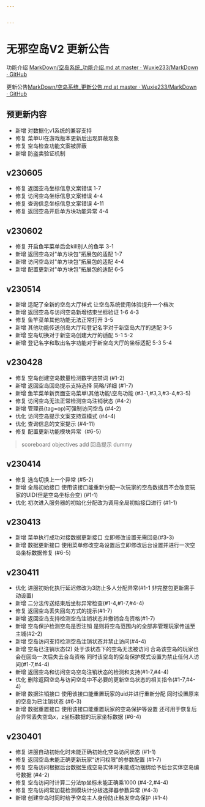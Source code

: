 ```yaml
---


---
```


<h1 id="无邪空岛v2-更新公告"><span class="prefix"></span>无邪空岛V2 更新公告<span class="suffix"></span></h1>
<p>功能介绍 <a href="https://github.com/Wuxie233/MarkDown/blob/master/%E7%A9%BA%E5%B2%9B%E7%B3%BB%E7%BB%9F_%E5%8A%9F%E8%83%BD%E4%BB%8B%E7%BB%8D.md">MarkDown/空岛系统_功能介绍.md at master · Wuxie233/MarkDown · GitHub</a></p>
<p>更新公告<a href="https://github.com/Wuxie233/MarkDown/blob/master/%E7%A9%BA%E5%B2%9B%E7%B3%BB%E7%BB%9F_%E6%9B%B4%E6%96%B0%E5%85%AC%E5%91%8A.md">MarkDown/空岛系统_更新公告.md at master · Wuxie233/MarkDown · GitHub</a></p>
<h2 id="预更新内容"><span class="prefix"></span>预更新内容<span class="suffix"></span></h2>
<ul>
<li>新增 对数据化v1系统的兼容支持</li>
<li>修复 菜单UI在游戏版本更新后出现屏蔽现象</li>
<li>修复  空岛检查功能文案被屏蔽</li>
<li>新增 防盗卖验证机制</li>
</ul>
<h2 id="v230605"><span class="prefix"></span>v230605<span class="suffix"></span></h2>
<ul>
<li>修复 返回空岛坐标信息文案错误 1-7</li>
<li>修复 访问空岛坐标信息文案错误 4-4</li>
<li>修复 查询信息坐标信息文案错误 4-11</li>
<li>修复 返回空岛开启单方块功能异常 4-4</li>
</ul>
<h2 id="v230602"><span class="prefix"></span>v230602<span class="suffix"></span></h2>
<ul>
<li>修复 开启鱼竿菜单后会kill别人的鱼竿 3-1</li>
<li>新增 返回空岛对"单方块包"拓展包的适配 1-7</li>
<li>新增 访问空岛对"单方块包"拓展包的适配 4-4</li>
<li>新增 配置更新对"单方块包"拓展包的适配 6-5</li>
</ul>
<h2 id="v230514"><span class="prefix"></span>v230514<span class="suffix"></span></h2>
<ul>
<li>新增 适配了全新的空岛大厅样式 让空岛系统使用体验提升一个档次</li>
<li>新增 返回空岛与访问空岛新增结束坐标验证 1-6 4-3</li>
<li>修复 鱼竿菜单其他功能无法正常打开 3-5</li>
<li>新增 其他功能传送创岛大厅和登记名字对于新空岛大厅的适配 3-5</li>
<li>新增 空岛切换对于新空岛创建大厅的适配 5-1 5-2</li>
<li>新增 登记名字和取出名字功能对于新空岛大厅的坐标适配 5-3 5-4</li>
</ul>
<h2 id="v230428"><span class="prefix"></span>v230428<span class="suffix"></span></h2>
<ul>
<li>修复 空岛创建空岛数量检测数字违禁词 (#1-2)</li>
<li>新增 返回空岛回岛提示支持选择 简略/详细 (#1-7)</li>
<li>新增 鱼竿菜单新页面空岛菜单\其他功能\空岛功能 (#3-1,#3,3,#3-4,#3-5)</li>
<li>修复 访问空岛无法正常检测空岛注销状态 (#4-2)</li>
<li>新增 管理员(tag=op)可强制访问空岛 (#4-2)</li>
<li>优化 访问空岛提示文案支持双模式 (#4-4)</li>
<li>优化 查询信息的文案提示 (#4-11)</li>
<li>修复 配置更新功能模块异常（#6-5）</li>
</ul>
<blockquote>
<p>scoreboard objectives add 回岛提示 dummy</p>
</blockquote>
<h2 id="v230414"><span class="prefix"></span>v230414<span class="suffix"></span></h2>
<ul>
<li>修复 选岛切换上一个异常 (#5-2)</li>
<li>新增 全局初始接口 使用该接口能重新分配一次玩家的空岛数据且不会改变玩家的UID(但是空岛坐标会变) (#1-1)</li>
<li>优化 初次进入服务器的初始化分配改为调用全局初始接口进行 (#1-1)</li>
</ul>
<h2 id="v230413"><span class="prefix"></span>v230413<span class="suffix"></span></h2>
<ul>
<li>新增 菜单执行成功对接数据更新接口 立即修改设置无需回岛(#3-3)</li>
<li>新增 数据更新接口 使用菜单修改空岛设置后立即修改后台设置并进行一次空岛坐标数据修复 (#6-5)</li>
</ul>
<h2 id="v230411"><span class="prefix"></span>v230411<span class="suffix"></span></h2>
<ul>
<li>优化 进服初始化执行延迟修改为3防止多人分配异常(#1-1 非完整包更新需手动设置)</li>
<li>新增 二分法传送结束后坐标异常检查(#1-4,#1-7,#4-4)</li>
<li>修复 返回空岛丢失回岛方式的提示(#1-7)</li>
<li>新增 返回空岛支持检测空岛注销状态并撤销合岛资格(#1-7)</li>
<li>新增 空岛保护检测空岛是否注销 是则将空岛范围内的全部非管理玩家传送至主城(#2-2)</li>
<li>新增 空岛访问支持检测空岛注销状态并禁止访问(#4-4)</li>
<li>新增 空岛已注销状态(2) 处于该状态下的空岛无法被访问 合岛该空岛的玩家也会在回岛一次后失去合岛资格 同时该空岛的空岛保护模式设置为禁止任何人访问(#1-7,#4-4)</li>
<li>新增 返回空岛和访问空岛空岛注销状态的检测和支持(#1-7,#4-4)</li>
<li>优化 删除返回空岛与访问空岛中不必要的更新空岛状态的相关指令(#1-7,#4-4)</li>
<li>新增 数据注销接口 使用该接口能重置玩家的uid并进行重新分配 同时设置原来的空岛为已注销状态  (#6-3)</li>
<li>新增 数据重置接口 使用该接口能重置玩家的空岛保护等设置 还可用于恢复后台异常丢失空岛x，z坐标数据的玩家坐标数据 (#6-4)</li>
</ul>
<h2 id="v230401"><span class="prefix"></span>v230401<span class="suffix"></span></h2>
<ul>
<li>修复 进服自动初始化时未能正确初始化空岛访问状态 (#1-1)</li>
<li>修复 返回空岛未能正确更新玩家“访问权限”的参数配置 (#1-7)</li>
<li>修复 空岛访问根据后台数据生成空岛实体时未能成功捆绑给予后台实体空岛编号数据 (#4-2)</li>
<li>修复 空岛访问时计算二分法tp坐标未能正确乘1000  (#4-2,#4-4)</li>
<li>修复 空岛访问常加载检测模块计分板选择器参数异常 (#4-3)</li>
<li>新增 创建空岛时同时给予空岛主人身份防止触发空岛保护 (#1-4)</li>
</ul>

